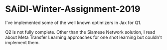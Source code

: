 # SAiDl-Winter-Assignment-2019

I've implemented some of the well known optimizers in Jax for Q1.

Q2 is not fully complete.
Other than the Siamese Network solution, I read about Meta Transfer Learning approaches for one shot learning but couldn't implement them.
